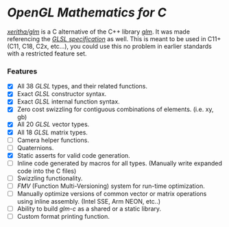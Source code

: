 
# *OpenGL Mathematics for C*

[*xeritha/glm*](https://github.com/xeritha/glm) is a C alternative of the C++ library [*glm*](https://github.com/g-truc/glm).
It was made referencing the [*GLSL specification*](https://www.khronos.org/registry/OpenGL/specs/gl/GLSLangSpec.4.60.pdf) as well. This is meant to be used in C11+ (C11, C18, C2x, etc...), you could use this no problem in earlier standards with a restricted feature set.

### Features

- [x] All 38 *GLSL* types, and their related functions.
- [x] Exact *GLSL* constructor syntax.
- [x] Exact *GLSL* internal function syntax.
- [x] Zero cost swizzling for contiguous combinations of elements. (i.e. xy, gb)
- [x] All 20 *GLSL* vector types.
- [x] All 18 *GLSL* matrix types.
- [ ] Camera helper functions.
- [ ] Quaternions.
- [x] Static asserts for valid code generation.
- [ ] Inline code generated by macros for all types. (Manually write expanded code into the C files)
- [ ] Swizzling functionality.
- [ ] *FMV* (Function Multi-Versioning) system for run-time optimization.
- [ ] Manually optimize versions of common vector or matrix operations using inline assembly. (Intel SSE, Arm NEON, etc..)
- [ ] Ability to build *glm-c* as a shared or a static library.
- [ ] Custom format printing function.
